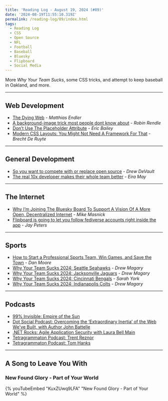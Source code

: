 ```yaml
---
title: 'Reading Log - August 19, 2024 (#89)'
date: '2024-08-19T11:55:10.319Z'
permalink: /reading-log/89/index.html
tags:
  - Reading Log
  - CSS
  - Open Source
  - NFL
  - Football
  - Baseball
  - Bluesky
  - Flipboard
  - Social Media
---
```


More *Why Your Team Sucks*, some CSS tricks, and attempt to keep baseball in Oakland, and more.
<!-- excerpt -->

---

## Web Development

- [The Dying Web](https://endler.dev/2024/the-dying-web/) - *Matthias Endler*
- [A background-image trick most people dont know about](https://csscade.com/a-background-image-trick-most-people-dont-know-about/) - *Robin Rendle*
- [Don’t Use The Placeholder Attribute](https://www.smashingmagazine.com/2018/06/placeholder-attribute/) - *Eric Bailey*
- [Modern CSS Layouts: You Might Not Need A Framework For That](https://www.smashingmagazine.com/2024/05/modern-css-layouts-no-framework-needed/) - *Brecht De Ruyte*

---

## General Development

- [So you want to compete with or replace open source](https://drewdevault.com/2024/07/16/2024-07-16-So-you-want-to-compete-with-FOSS.html) - *Drew DeVault*
- [The real 10x developer makes their whole team better](https://stackoverflow.blog/2024/06/19/the-real-10x-developer-makes-their-whole-team-better/) - *Eira May*

---

## The Internet

- [Why I’m Joining The Bluesky Board To Support A Vision Of A More Open, Decentralized Internet](https://www.techdirt.com/2024/08/06/why-im-joining-the-bluesky-board-to-support-a-vision-of-a-more-open-decentralized-internet/) - *Mike Masnick*
- [Flipboard is going to let you follow fediverse accounts right inside the app](https://www.theverge.com/2024/8/13/24218868/flipboard-fediverse-inside-app) - *Jay Peters*

---

## Sports

- [How to Start a Professional Sports Team, Win Games, and Save the Town](https://www.theringer.com/mlb/2024/8/13/24216407/oakland-ballers-pro-sports-startup-athletics) - *Dan Moore*
- [Why Your Team Sucks 2024: Seattle Seahawks](https://defector.com/why-your-team-sucks-2024-seattle-seahawks) - *Drew Magary*
- [Why Your Team Sucks 2024: Jacksonville Jaguars](https://defector.com/why-your-team-sucks-2024-jacksonville-jaguars) - *Drew Magary*
- [Why Your Team Sucks 2024: Cincinnati Bengals](https://defector.com/why-your-team-sucks-2024-cincinnati-bengals) - *Sarah York*
- [Why Your Team Sucks 2024: Indianapolis Colts](https://defector.com/why-your-team-sucks-2024-indianapolis-colts) - *Drew Magary*

---

## Podcasts

- [99% Invisible: Empire of the Sun](https://99percentinvisible.org/episode/empire-of-the-sum/)
- [Dot Social Podcast: Overcoming the ‘Extraordinary Inertia’ of the Web We've Built, with Author John Battelle](https://dot-social.simplecast.com/episodes/john-battelle)
- [.NET Rocks: Agile Application Security with Laura Bell Main](https://www.dotnetrocks.com/details/1876)
- [Tetragrammaton Podcast: Trent Reznor](https://www.tetragrammaton.com/content/trentreznor-podcast)
- [Tetragrammaton Podcast: Tom Hanks](https://www.tetragrammaton.com/content/tom-hanks-podcast)

---

## A Song to Leave You With

### New Found Glory - Part of Your World

{% youTubeEmbed "KuxZUwq9LFA" "New Found Glory - Part of Your World" %}

